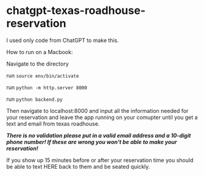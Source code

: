 # chatgpt-texas-roadhouse-reservation
I used only code from ChatGPT to make this.

How to run on a Macbook:

Navigate to the directory

run `source env/bin/activate`

run `python -m http.server 8000`

run `python backend.py`

Then navigate to localhost:8000 and input all the information needed for your reservation and leave the app running on your comupter until you get a text and email from texas roadhouse. 

***There is no validation please put in a valid email address and a 10-digit phone number! If these are wrong you won't be able to make your reservation!***

If you show up 15 minutes before or after your reservation time you should be able to text HERE back to them and be seated quickly.
